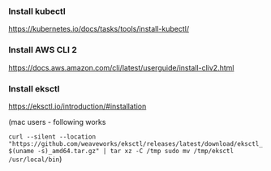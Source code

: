### Install kubectl

https://kubernetes.io/docs/tasks/tools/install-kubectl/ 

### Install AWS CLI 2 
https://docs.aws.amazon.com/cli/latest/userguide/install-cliv2.html

### Install eksctl 
https://eksctl.io/introduction/#installation

(mac users - following works 

`curl --silent --location "https://github.com/weaveworks/eksctl/releases/latest/download/eksctl_$(uname -s)_amd64.tar.gz" | tar xz -C /tmp
sudo mv /tmp/eksctl /usr/local/bin`) 
